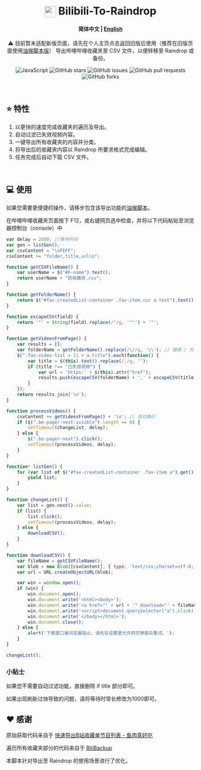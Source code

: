 <div align="center">

# <img src="https://www.bilibili.com/favicon.ico" width="30" height="30" style="vertical-align: text-bottom;"> Bilibili-To-Raindrop

#### **简体中文** | <a href="https://github.com/AHCorn/Bilibili-To-Raindrop/blob/main/README_EN.md"> English </a>


⚠ 目前暂未适配新版页面，请先在个人主页点击返回旧版后使用（推荐在旧版页面使用[油猴脚本版](https://github.com/AHCorn/Bilibili-Favlist-Export)）
导出哔哩哔哩收藏夹至 CSV 文件，以便转移至 Raindrop 或备份。



![JavaScript](https://img.shields.io/badge/javascript-%23323330.svg?style=for-the-badge&logo=javascript&logoColor=%23F7DF1E)
![GitHub stars](https://img.shields.io/github/stars/AHCorn/Bilibili-To-Raindrop?style=for-the-badge)
![GitHub issues](https://img.shields.io/github/issues/AHCorn/Bilibili-To-Raindrop?style=for-the-badge)
![GitHub pull requests](https://img.shields.io/github/issues-pr/AHCorn/Bilibili-To-Raindrop?style=for-the-badge)
![GitHub forks](https://img.shields.io/github/forks/AHCorn/Bilibili-To-Raindrop?style=for-the-badge)

</div>
<br>

## ⭐ 特性
1. 以更快的速度完成收藏夹的遍历及导出。
2. 自动过滤已失效视频内容。
3. 一键导出所有收藏夹的内容并分类。
4. 将导出后的收藏夹内容以 Raindrop 所要求格式完成编辑。
5. 任务完成后自动下载 CSV 文件。
<br>

## 💻 使用
如果您需要更便捷的操作，请移步包含该导出功能的[油猴脚本](https://greasyfork.org/zh-CN/scripts/487532-%E5%93%94%E5%93%A9%E5%93%94%E5%93%A9%E6%94%B6%E8%97%8F%E5%A4%B9%E5%AF%BC%E5%87%BA)。

在哔哩哔哩收藏夹页面按下 F12，或右键网页选中检查，并将以下代码粘贴至浏览器控制台（console）中
```js
var delay = 2000; //等待时间
var gen = listGen();
var csvContent = "\uFEFF";
csvContent += "folder,title,url\n";

function getCSVFileName() {
    var userName = $("#h-name").text();
    return userName + "的收藏夹.csv";
}

function getFolderName() {
    return $("#fav-createdList-container .fav-item.cur a.text").text().trim();
}

function escapeCSV(field) {
    return '"' + String(field).replace(/"/g, '""') + '"';
}

function getVideosFromPage() {
    var results = [];
    var folderName = getFolderName().replace(/\//g, '\\'); // 替换 / 为 \ 避免 Raindrop 识别出错
    $(".fav-video-list > li > a.title").each(function() {
        var title = $(this).text().replace(/,/g, '');
        if (title !== "已失效视频") {
            var url = 'https:' + $(this).attr("href");
            results.push(escapeCSV(folderName) + ',' + escapeCSV(title) + ',' + escapeCSV(url));
        }
    });
    return results.join('\n');
}

function processVideos() {
    csvContent += getVideosFromPage() + '\n'; // 自动换行
    if ($(".be-pager-next:visible").length == 0) {
        setTimeout(changeList, delay);
    } else {
        $(".be-pager-next").click();
        setTimeout(processVideos, delay);
    }
}

function* listGen() {
    for (var list of $("#fav-createdList-container .fav-item a").get()) {
        yield list;
    }
}

function changeList() {
    var list = gen.next().value;
    if (list) {
        list.click();
        setTimeout(processVideos, delay);
    } else {
        downloadCSV();
    }
}

function downloadCSV() {
    var fileName = getCSVFileName();
    var blob = new Blob([csvContent], { type: 'text/csv;charset=utf-8;' });
    var url = URL.createObjectURL(blob);

    var win = window.open();
    if (win) {
        win.document.open();
        win.document.write('<html><body>');
        win.document.write('<a href="' + url + '" download="' + fileName + '">点击下载</a>');
        win.document.write('<script>document.querySelector("a").click();</script>');
        win.document.write('</body></html>');
        win.document.close();
    } else {
        alert('下载窗口被浏览器阻止，请先在设置里允许网页弹窗后重试。');
    }
}

changeList();

```
### 小贴士
如果您不需要自动过滤功能，直接删除 if title 部分即可。

如果出现刷新过快导致的问题，请将等待时常长修改为1000即可。

## ❤️ 感谢
原始获取代码来自于 [快速导出B站收藏单节目列表 - 鱼肉真好吃](https://www.cnblogs.com/toumingbai/p/11399238.html)

遍历所有收藏夹部分的代码来自于 [BiliBackup](https://github.com/sweatran/BiliBackup?tab=readme-ov-file)

本脚本针对导出至 Raindrop 的使用场景进行了优化。
